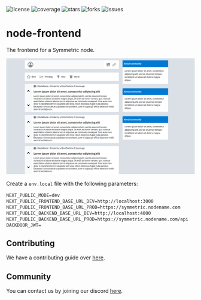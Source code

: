 ![license](https://img.shields.io/github/license/symmetric-project/node-frontend)
![coverage](https://img.shields.io/github/coverage/symmetric-project/node-frontend)
![stars](https://img.shields.io/github/stars/symmetric-project/node-frontend)
![forks](https://img.shields.io/github/forks/symmetric-project/node-frontend)
![issues](https://img.shields.io/github/issues/symmetric-project/node-frontend)
# node-frontend
The frontend for a Symmetric node.

![Preview](https://github.com/symmetric-project/node-frontend/blob/main/preview.png)

Create a `env.local` file with the following parameters:
```
NEXT_PUBLIC_MODE=dev
NEXT_PUBLIC_FRONTEND_BASE_URL_DEV=http://localhost:3000
NEXT_PUBLIC_FRONTEND_BASE_URL_PROD=https://symmetric.nodename.com
NEXT_PUBLIC_BACKEND_BASE_URL_DEV=http://localhost:4000
NEXT_PUBLIC_BACKEND_BASE_URL_PROD=https://symmetric.nodename.com/api
BACKDOOR_JWT=
```

## Contributing
We have a contributing guide over [here](CONTRIBUTING.org).

## Community
You can contact us by joining our discord [here](https://discord.com/invite/AkSbP5JF).
